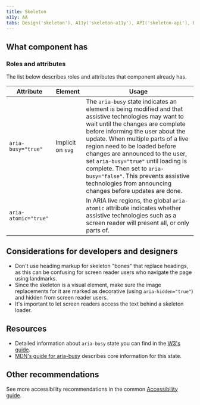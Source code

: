 ```yaml
---
title: Skeleton
a11y: AA
tabs: Design('skeleton'), A11y('skeleton-a11y'), API('skeleton-api'), Example('skeleton-code'), Changelog('skeleton-changelog')
---
```


## What component has

### Roles and attributes

The list below describes roles and attributes that component already has.

| Attribute            | Element           | Usage                                                                                                                                                                                                                                                                                                                                                                                                                                                              |
| -------------------- | ----------------- | ------------------------------------------------------------------------------------------------------------------------------------------------------------------------------------------------------------------------------------------------------------------------------------------------------------------------------------------------------------------------------------------------------------------------------------------------------------------ |
| `aria-busy="true"`   | Implicit on `svg` | The `aria-busy` state indicates an element is being modified and that assistive technologies may want to wait until the changes are complete before informing the user about the update. When multiple parts of a live region need to be loaded before changes are announced to the user, set `aria-busy="true"` until loading is complete. Then set to `aria-busy="false"`. This prevents assistive technologies from announcing changes before updates are done. |
| `aria-atomic="true"` |                   | In ARIA live regions, the global `aria-atomic` attribute indicates whether assistive technologies such as a screen reader will present all, or only parts of.                                                                                                                                                                                                                                                                                                      |

## Considerations for developers and designers

- Don't use heading markup for skeleton "bones" that replace headings, as this can be confusing for screen reader users who navigate the page using landmarks.
- Since the skeleton is a visual element, make sure the image replacements for it are marked as decorative (using `aria-hidden="true"`) and hidden from screen reader users.
- It's important to let screen readers access the text behind a skeleton loader.

## Resources

- Detailed information about `aria-busy` state you can find in the [W3's guide](https://www.w3.org/TR/wai-aria-1.1/#aria-busy).
- [MDN's guide for aria-busy](https://developer.mozilla.org/en-US/docs/Web/Accessibility/ARIA/Attributes/aria-busy) describes core information for this state.

## Other recommendations

See more accessibility recommendations in the common [Accessibility guide](/core-principles/a11y/a11y).
